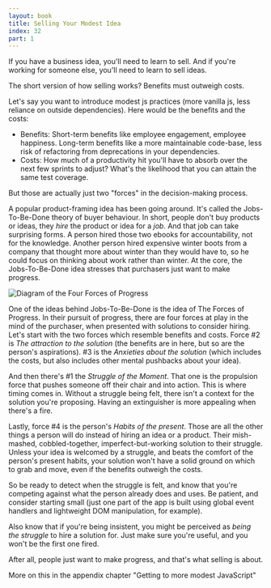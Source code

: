 ```yaml
---
layout: book
title: Selling Your Modest Idea
index: 32
part: 1
---
```


If you have a business idea, you'll need to learn to sell. And if you're working for someone else, you'll need to learn to sell ideas.

The short version of how selling works? Benefits must outweigh costs.

Let's say you want to introduce modest js practices (more vanilla js, less reliance on outside dependencies). Here would be the benefits and the costs:

* Benefits: Short-term benefits like employee engagement, employee happiness. Long-term benefits like a more maintainable code-base, less risk of refactoring from deprecations in your dependencies.
* Costs: How much of a productivity hit you'll have to absorb over the next few sprints to adjust? What's the likelihood that you can attain the same test coverage.

But those are actually just two "forces" in the decision-making process.

A popular product-framing idea has been going around. It's called the Jobs-To-Be-Done theory of buyer behaviour. In short, people don't buy products or ideas, they _hire_ the product or idea for a _job_. And that job can take surprising forms. A person hired those two ebooks for accountability, not for the knowledge. Another person hired expensive winter boots from a company that thought more about winter than they would have to, so he could focus on thinking about work rather than winter. At the core, the Jobs-To-Be-Done idea stresses that purchasers just want to make progress.

![Diagram of the Four Forces of Progress](/assets/images/forces-of-progress-diagram.svg)

One of the ideas behind Jobs-To-Be-Done is the idea of The Forces of Progress. In their pursuit of progress, there are four forces at play in the mind of the purchaser, when presented with solutions to consider hiring. Let's start with the two forces which resemble benefits and costs. Force #2 is _The attraction to the solution_ (the benefits are in here, but so are the person's aspirations). #3 is the _Anxieties about the solution_ (which includes the costs, but also includes other mental pushbacks about your idea).

And then there's #1 the _Struggle of the Moment_. That one is the propulsion force that pushes someone off their chair and into action. This is where timing comes in. Without a struggle being felt, there isn't a context for the solution you're proposing. Having an extinguisher is more appealing when there's a fire. 

Lastly, force #4 is the person's _Habits of the present_. Those are all the other things a person will do instead of hiring an idea or a product. Their mish-mashed, cobbled-together, imperfect-but-working solution to their struggle. Unless your idea is welcomed by a struggle, and beats the comfort of the person's present habits, your solution won't have a solid ground on which to grab and move, even if the benefits outweigh the costs.

So be ready to detect when the struggle is felt, and know that you're competing against what the person already does and uses. Be patient, and consider starting small (just one part of the app is built using global event handlers and lightweight DOM manipulation, for example).

Also know that if you're being insistent, you might be perceived as _being the struggle_ to hire a solution for. Just make sure you're useful, and you won't be the first one fired.

After all, people just want to make progress, and that's what selling is about.

More on this in the appendix chapter "Getting to more modest JavaScript"
